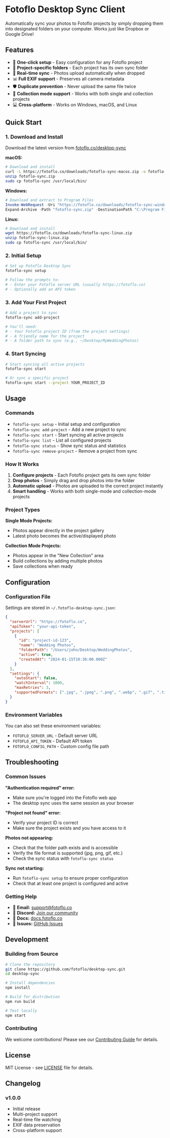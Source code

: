 # Fotoflo Desktop Sync Client

Automatically sync your photos to Fotoflo projects by simply dropping them into designated folders on your computer. Works just like Dropbox or Google Drive!

## Features

- 🚀 **One-click setup** - Easy configuration for any Fotoflo project
- 📁 **Project-specific folders** - Each project has its own sync folder
- 🔄 **Real-time sync** - Photos upload automatically when dropped
- 📊 **Full EXIF support** - Preserves all camera metadata
- 🛡️ **Duplicate prevention** - Never upload the same file twice
- 🎯 **Collection mode support** - Works with both single and collection projects
- 💻 **Cross-platform** - Works on Windows, macOS, and Linux

## Quick Start

### 1. Download and Install

Download the latest version from [fotoflo.co/desktop-sync](https://fotoflo.co/desktop-sync)

**macOS:**
```bash
# Download and install
curl -L https://fotoflo.co/downloads/fotoflo-sync-macos.zip -o fotoflo-sync.zip
unzip fotoflo-sync.zip
sudo cp fotoflo-sync /usr/local/bin/
```

**Windows:**
```powershell
# Download and extract to Program Files
Invoke-WebRequest -Uri "https://fotoflo.co/downloads/fotoflo-sync-windows.zip" -OutFile "fotoflo-sync.zip"
Expand-Archive -Path "fotoflo-sync.zip" -DestinationPath "C:\Program Files\Fotoflo Sync\"
```

**Linux:**
```bash
# Download and install
wget https://fotoflo.co/downloads/fotoflo-sync-linux.zip
unzip fotoflo-sync-linux.zip
sudo cp fotoflo-sync /usr/local/bin/
```

### 2. Initial Setup

```bash
# Set up Fotoflo Desktop Sync
fotoflo-sync setup

# Follow the prompts to:
# - Enter your Fotoflo server URL (usually https://fotoflo.co)
# - Optionally add an API token
```

### 3. Add Your First Project

```bash
# Add a project to sync
fotoflo-sync add-project

# You'll need:
# - Your Fotoflo project ID (from the project settings)
# - A friendly name for the project
# - A folder path to sync (e.g., ~/Desktop/MyWeddingPhotos)
```

### 4. Start Syncing

```bash
# Start syncing all active projects
fotoflo-sync start

# Or sync a specific project
fotoflo-sync start --project YOUR_PROJECT_ID
```

## Usage

### Commands

- `fotoflo-sync setup` - Initial setup and configuration
- `fotoflo-sync add-project` - Add a new project to sync
- `fotoflo-sync start` - Start syncing all active projects
- `fotoflo-sync list` - List all configured projects
- `fotoflo-sync status` - Show sync status and statistics
- `fotoflo-sync remove-project` - Remove a project from sync

### How It Works

1. **Configure projects** - Each Fotoflo project gets its own sync folder
2. **Drop photos** - Simply drag and drop photos into the folder
3. **Automatic upload** - Photos are uploaded to the correct project instantly
4. **Smart handling** - Works with both single-mode and collection-mode projects

### Project Types

**Single Mode Projects:**
- Photos appear directly in the project gallery
- Latest photo becomes the active/displayed photo

**Collection Mode Projects:**
- Photos appear in the "New Collection" area
- Build collections by adding multiple photos
- Save collections when ready

## Configuration

### Configuration File

Settings are stored in `~/.fotoflo-desktop-sync.json`:

```json
{
  "serverUrl": "https://fotoflo.co",
  "apiToken": "your-api-token",
  "projects": [
    {
      "id": "project-id-123",
      "name": "Wedding Photos",
      "folderPath": "/Users/john/Desktop/WeddingPhotos",
      "active": true,
      "createdAt": "2024-01-15T10:30:00.000Z"
    }
  ],
  "settings": {
    "autoStart": false,
    "watchInterval": 1000,
    "maxRetries": 3,
    "supportedFormats": [".jpg", ".jpeg", ".png", ".webp", ".gif", ".tiff", ".bmp"]
  }
}
```

### Environment Variables

You can also set these environment variables:

- `FOTOFLO_SERVER_URL` - Default server URL
- `FOTOFLO_API_TOKEN` - Default API token
- `FOTOFLO_CONFIG_PATH` - Custom config file path

## Troubleshooting

### Common Issues

**"Authentication required" error:**
- Make sure you're logged into the Fotoflo web app
- The desktop sync uses the same session as your browser

**"Project not found" error:**
- Verify your project ID is correct
- Make sure the project exists and you have access to it

**Photos not appearing:**
- Check that the folder path exists and is accessible
- Verify the file format is supported (jpg, png, gif, etc.)
- Check the sync status with `fotoflo-sync status`

**Sync not starting:**
- Run `fotoflo-sync setup` to ensure proper configuration
- Check that at least one project is configured and active

### Getting Help

- 📧 **Email:** support@fotoflo.co
- 💬 **Discord:** [Join our community](https://discord.gg/fotoflo)
- 📖 **Docs:** [docs.fotoflo.co](https://docs.fotoflo.co)
- 🐛 **Issues:** [GitHub Issues](https://github.com/fotoflo/desktop-sync/issues)

## Development

### Building from Source

```bash
# Clone the repository
git clone https://github.com/fotoflo/desktop-sync.git
cd desktop-sync

# Install dependencies
npm install

# Build for distribution
npm run build

# Test locally
npm start
```

### Contributing

We welcome contributions! Please see our [Contributing Guide](CONTRIBUTING.md) for details.

## License

MIT License - see [LICENSE](LICENSE) file for details.

## Changelog

### v1.0.0
- Initial release
- Multi-project support
- Real-time file watching
- EXIF data preservation
- Cross-platform support